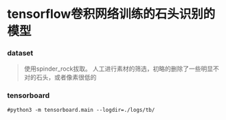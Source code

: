 tensorflow卷积网络训练的石头识别的模型
======
### dataset
>使用spinder_rock拔取。
>人工进行素材的筛选，初略的删除了一些明显不对的石头，或者像素很低的
### tensorboard
```
#python3 -m tensorboard.main --logdir=./logs/tb/
```
